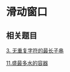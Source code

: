 # 滑动窗口

## 相关题目

[3. 无重复字符的最长子串](https://leetcode-cn.com/problems/longest-substring-without-repeating-characters/)

[11.盛最多水的容器](../../LeetCode/11.盛最多水的容器.js)